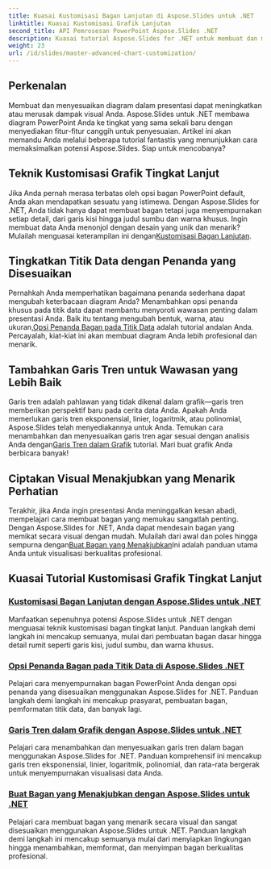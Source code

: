 ```yaml
---
title: Kuasai Kustomisasi Bagan Lanjutan di Aspose.Slides untuk .NET
linktitle: Kuasai Kustomisasi Grafik Lanjutan
second_title: API Pemrosesan PowerPoint Aspose.Slides .NET
description: Kuasai tutorial Aspose.Slides for .NET untuk membuat dan menyesuaikan diagram. Pelajari teknik lanjutan untuk garis tren, penanda, dan visualisasi data yang menakjubkan.
weight: 23
url: /id/slides/master-advanced-chart-customization/
---
```

## Perkenalan

Membuat dan menyesuaikan diagram dalam presentasi dapat meningkatkan atau merusak dampak visual Anda. Aspose.Slides untuk .NET membawa diagram PowerPoint Anda ke tingkat yang sama sekali baru dengan menyediakan fitur-fitur canggih untuk penyesuaian. Artikel ini akan memandu Anda melalui beberapa tutorial fantastis yang menunjukkan cara memaksimalkan potensi Aspose.Slides. Siap untuk mencobanya?

## Teknik Kustomisasi Grafik Tingkat Lanjut

 Jika Anda pernah merasa terbatas oleh opsi bagan PowerPoint default, Anda akan mendapatkan sesuatu yang istimewa. Dengan Aspose.Slides for .NET, Anda tidak hanya dapat membuat bagan tetapi juga menyempurnakan setiap detail, dari garis kisi hingga judul sumbu dan warna khusus. Ingin membuat data Anda menonjol dengan desain yang unik dan menarik? Mulailah menguasai keterampilan ini dengan[Kustomisasi Bagan Lanjutan](./advanced-chart-customization/).

## Tingkatkan Titik Data dengan Penanda yang Disesuaikan

Pernahkah Anda memperhatikan bagaimana penanda sederhana dapat mengubah keterbacaan diagram Anda? Menambahkan opsi penanda khusus pada titik data dapat membantu menyoroti wawasan penting dalam presentasi Anda. Baik itu tentang mengubah bentuk, warna, atau ukuran,[Opsi Penanda Bagan pada Titik Data](./chart-marker-options/) adalah tutorial andalan Anda. Percayalah, kiat-kiat ini akan membuat diagram Anda lebih profesional dan menarik.

## Tambahkan Garis Tren untuk Wawasan yang Lebih Baik

 Garis tren adalah pahlawan yang tidak dikenal dalam grafik—garis tren memberikan perspektif baru pada cerita data Anda. Apakah Anda memerlukan garis tren eksponensial, linier, logaritmik, atau polinomial, Aspose.Slides telah menyediakannya untuk Anda. Temukan cara menambahkan dan menyesuaikan garis tren agar sesuai dengan analisis Anda dengan[Garis Tren dalam Grafik](./trend-lines-in-charts/) tutorial. Mari buat grafik Anda berbicara banyak!

## Ciptakan Visual Menakjubkan yang Menarik Perhatian

Terakhir, jika Anda ingin presentasi Anda meninggalkan kesan abadi, mempelajari cara membuat bagan yang memukau sangatlah penting. Dengan Aspose.Slides for .NET, Anda dapat mendesain bagan yang memikat secara visual dengan mudah. Mulailah dari awal dan poles hingga sempurna dengan[Buat Bagan yang Menakjubkan](./create-stunning-chart/)Ini adalah panduan utama Anda untuk visualisasi berkualitas profesional.

## Kuasai Tutorial Kustomisasi Grafik Tingkat Lanjut
### [Kustomisasi Bagan Lanjutan dengan Aspose.Slides untuk .NET](./advanced-chart-customization/)
Manfaatkan sepenuhnya potensi Aspose.Slides untuk .NET dengan menguasai teknik kustomisasi bagan tingkat lanjut. Panduan langkah demi langkah ini mencakup semuanya, mulai dari pembuatan bagan dasar hingga detail rumit seperti garis kisi, judul sumbu, dan warna khusus.
### [Opsi Penanda Bagan pada Titik Data di Aspose.Slides .NET](./chart-marker-options/)
Pelajari cara menyempurnakan bagan PowerPoint Anda dengan opsi penanda yang disesuaikan menggunakan Aspose.Slides for .NET. Panduan langkah demi langkah ini mencakup prasyarat, pembuatan bagan, pemformatan titik data, dan banyak lagi.
### [Garis Tren dalam Grafik dengan Aspose.Slides untuk .NET](./trend-lines-in-charts/)
Pelajari cara menambahkan dan menyesuaikan garis tren dalam bagan menggunakan Aspose.Slides for .NET. Panduan komprehensif ini mencakup garis tren eksponensial, linier, logaritmik, polinomial, dan rata-rata bergerak untuk menyempurnakan visualisasi data Anda.
### [Buat Bagan yang Menakjubkan dengan Aspose.Slides untuk .NET](./create-stunning-chart/)
Pelajari cara membuat bagan yang menarik secara visual dan sangat disesuaikan menggunakan Aspose.Slides untuk .NET. Panduan langkah demi langkah ini mencakup semuanya mulai dari menyiapkan lingkungan hingga menambahkan, memformat, dan menyimpan bagan berkualitas profesional.